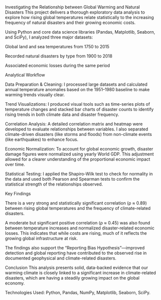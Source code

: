 Investigating the Relationship between Global Warming and Natural Disasters
This project delivers a thorough exploratory data analysis to explore how rising global temperatures relate statistically to the increasing frequency of natural disasters and their growing economic costs.

Using Python and core data science libraries (Pandas, Matplotlib, Seaborn, and SciPy), I analyzed three major datasets:

Global land and sea temperatures from 1750 to 2015

Recorded natural disasters by type from 1900 to 2018

Associated economic losses during the same period

Analytical Workflow

Data Preparation & Cleaning: I processed large datasets and calculated annual temperature anomalies based on the 1951–1980 baseline to make warming trends visually clear.

Trend Visualizations: I produced visual tools such as time-series plots of temperature changes and stacked bar charts of disaster counts to identify rising trends in both climate data and disaster frequency.

Correlation Analysis: A detailed correlation matrix and heatmap were developed to evaluate relationships between variables. I also separated climate-driven disasters (like storms and floods) from non-climate events (like earthquakes) to enhance focus.

Economic Normalization: To account for global economic growth, disaster damage figures were normalized using yearly World GDP. This adjustment allowed for a clearer understanding of the proportional economic impact over time.

Statistical Testing: I applied the Shapiro-Wilk test to check for normality in the data and used both Pearson and Spearman tests to confirm the statistical strength of the relationships observed.

Key Findings

There is a very strong and statistically significant correlation (ρ ≈ 0.89) between rising global temperatures and the frequency of climate-related disasters.

A moderate but significant positive correlation (ρ ≈ 0.45) was also found between temperature increases and normalized disaster-related economic losses. This indicates that while costs are rising, much of it reflects the growing global infrastructure at risk.

The findings also support the “Reporting Bias Hypothesis”—improved detection and global reporting have contributed to the observed rise in documented geophysical and climate-related disasters.

Conclusion
This analysis presents solid, data-backed evidence that our warming climate is closely linked to a significant increase in climate-related disasters, which are having a steadily growing impact on the global economy.

Technologies Used: Python, Pandas, NumPy, Matplotlib, Seaborn, SciPy.
